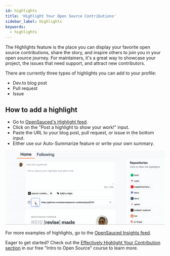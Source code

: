 ```yaml
---
id: highlights
title: 'Highlight Your Open Source Contributions'
sidebar_label: Highlights
keywords:
  - highlights
---
```


The Highlights feature is the place you can display your favorite open source contributions, share the story, and inspire others to join you in your open source journey. For maintainers, it's a great way to showcase your project, the issues that need support, and attract new contributors.

There are currently three types of highlights you can add to your profile:

- Dev.to blog post
- Pull request
- Issue

## How to add a highlight

- Go to [OpenSauced's Highlight feed](https://insights.opensauced.pizza/feed).
- Click on the "Post a highlight to show your work!" input.
- Paste the URL to your blog post, pull request, or issue in the bottom input.
- Either use our Auto-Summarize feature or write your own summary.

![highlights demo](../../static/gif/highlight.gif)

For more examples of highlights, go to the [OpenSauced Insights feed](https://insights.opensauced.pizza/feed).

Eager to get started? Check out the [Effectively Highlight Your Contribution section](https://intro.opensauced.pizza/#/06-the-secret-sauce?id=effectively-highlight-your-contributions) in our free "Intro to Open Source" course to learn more.
